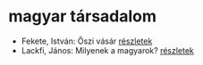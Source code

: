 # magyar társadalom

- Fekete, István: Őszi vásár [részletek](_details/%7Bopf.creator%7D.md#id_736)
- Lackfi, János: Milyenek a magyarok? [részletek](_details/%7Bopf.creator%7D.md#id_1360)